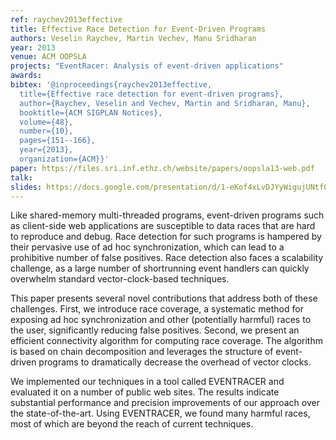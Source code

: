 ```yaml
---
ref: raychev2013effective
title: Effective Race Detection for Event-Driven Programs
authors: Veselin Raychev, Martin Vechev, Manu Sridharan 
year: 2013
venue: ACM OOPSLA
projects: "EventRacer: Analysis of event-driven applications"
awards:
bibtex: '@inproceedings{raychev2013effective,
  title={Effective race detection for event-driven programs},
  author={Raychev, Veselin and Vechev, Martin and Sridharan, Manu},
  booktitle={ACM SIGPLAN Notices},
  volume={48},
  number={10},
  pages={151--166},
  year={2013},
  organization={ACM}}'
paper: https://files.sri.inf.ethz.ch/website/papers/oopsla13-web.pdf
talk: 
slides: https://docs.google.com/presentation/d/1-eKof4xLvDJYyWigujUNtf0kdEnAB3Kx3l2sbyDiyOY/edit?usp=sharing
---
```


Like shared-memory multi-threaded programs, event-driven programs such as client-side web applications are susceptible to data races that are hard to reproduce and debug. Race detection for such programs is hampered by their pervasive use of ad hoc synchronization, which can lead to a prohibitive number of false positives. Race detection also faces a scalability challenge, as a large number of shortrunning event handlers can quickly overwhelm standard vector-clock-based techniques.

This paper presents several novel contributions that address both of these challenges. First, we introduce race coverage, a systematic method for exposing ad hoc synchronization and other (potentially harmful) races to the user, significantly reducing false positives. Second, we present an efficient connectivity algorithm for computing race coverage. The algorithm is based on chain decomposition and leverages the structure of event-driven programs to dramatically decrease the overhead of vector clocks.

We implemented our techniques in a tool called EVENTRACER and evaluated it on a number of public web sites. The results indicate substantial performance and precision improvements of our approach over the state-of-the-art. Using EVENTRACER, we found many harmful races, most of which are beyond the reach of current techniques.
